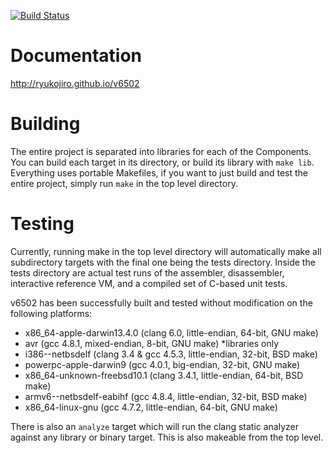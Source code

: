 [![Build Status](https://travis-ci.org/RyuKojiro/v6502.svg?branch=master)](https://travis-ci.org/RyuKojiro/v6502)

# Documentation
http://ryukojiro.github.io/v6502

# Building
The entire project is separated into libraries for each of the
Components. You can build each target in its directory, or build its
library with `make lib`. Everything uses portable Makefiles, if you want to
just build and test the entire project, simply run `make` in the top level
directory.

# Testing

Currently, running make in the top level directory will automatically make all
subdirectory targets with the final one being the tests directory. Inside the
tests directory are actual test runs of the assembler, disassembler, interactive
reference VM, and a compiled set of C-based unit tests.

v6502 has been successfully built and tested without modification on the
following platforms:

- x86_64-apple-darwin13.4.0 (clang 6.0, little-endian, 64-bit, GNU make)
- avr (gcc 4.8.1, mixed-endian, 8-bit, GNU make) *libraries only
- i386--netbsdelf (clang 3.4 & gcc 4.5.3, little-endian, 32-bit, BSD make)
- powerpc-apple-darwin9 (gcc 4.0.1, big-endian, 32-bit, GNU make)
- x86_64-unknown-freebsd10.1 (clang 3.4.1, little-endian, 64-bit, BSD make)
- armv6--netbsdelf-eabihf (gcc 4.8.4, little-endian, 32-bit, BSD make)
- x86_64-linux-gnu (gcc 4.7.2, little-endian, 64-bit, GNU make)

There is also an `analyze` target which will run the clang static analyzer
against any library or binary target. This is also makeable from the top level.
